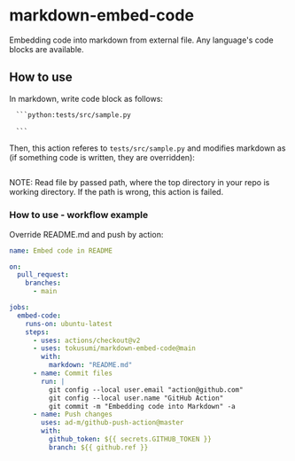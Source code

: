 # markdown-embed-code

Embedding code into markdown from external file.
Any language's code blocks are available.

## How to use

In markdown, write code block as follows:

```markdown
　```python:tests/src/sample.py
　
　```
```

Then, this action referes to `tests/src/sample.py` and modifies markdown as (if something code is written, they are overridden):


```python:tests/src/sample.py

```

NOTE: Read file by passed path, where the top directory in your repo is working directory. If the path is wrong, this action is failed.

### How to use - workflow example

Override README.md and push by action:

```yaml
name: Embed code in README

on:
  pull_request:
    branches:
      - main

jobs:
  embed-code:
    runs-on: ubuntu-latest
    steps:
      - uses: actions/checkout@v2
      - uses: tokusumi/markdown-embed-code@main
        with:
          markdown: "README.md"
      - name: Commit files
        run: |
          git config --local user.email "action@github.com"
          git config --local user.name "GitHub Action"
          git commit -m "Embedding code into Markdown" -a
      - name: Push changes
        uses: ad-m/github-push-action@master
        with:
          github_token: ${{ secrets.GITHUB_TOKEN }}
          branch: ${{ github.ref }}
```
